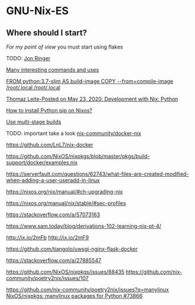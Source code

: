 # GNU-Nix-ES


## Where should I start?

_For my point of view_ you must start using flakes


TODO:
[Jon Ringer](https://www.youtube.com/user/elitespartan117j27/videos)


[Many interesting commands and uses](https://github.com/NixOS/nixpkgs/issues/84043)

[FROM python:3.7-slim AS build-image
COPY --from=compile-image /root/.local /root/.local
](https://pythonspeed.com/articles/multi-stage-docker-python/)


[Thomaz Leite-Posted on May 23, 2020: Development with Nix: Python](https://thomazleite.com/posts/development-with-nix-python/)

[How to install Python pip on Nixos?](https://unix.stackexchange.com/questions/519110/how-to-install-python-pip-on-nixos)


[Use multi-stage builds](https://docs.docker.com/develop/develop-images/multistage-build/)


TODO: important take a look
[nix-community/docker-nix](https://github.com/nix-community/docker-nix)

https://github.com/LnL7/nix-docker

https://github.com/NixOS/nixpkgs/blob/master/pkgs/build-support/docker/examples.nix

https://serverfault.com/questions/62743/what-files-are-created-modified-when-adding-a-user-useradd-in-linux

https://nixos.org/nix/manual/#ch-upgrading-nix

https://nixos.org/manual/nix/stable/#sec-profiles

https://stackoverflow.com/a/57073163

https://www.sam.today/blog/derivations-102-learning-nix-pt-4/

http://ix.io/2mFb
http://ix.io/2mF9

https://github.com/tiangolo/uwsgi-nginx-flask-docker

https://stackoverflow.com/a/27885547

https://github.com/NixOS/nixpkgs/issues/88435
https://github.com/nix-community/poetry2nix/issues/107

https://github.com/nix-community/poetry2nix/issues?q=manylinux
[NixOS/nixpkgs: manylinux packages for Python #73866](https://github.com/NixOS/nixpkgs/pull/73866/files)


